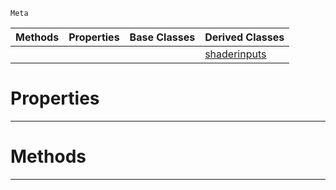  `Meta`

|Methods|Properties|Base Classes|Derived Classes|
|---|---|---|---|
| | | |[shaderinputs](https://github.com/zeroengineteam/ZeroDocs/code_reference/class_reference/shaderinputs.markdown)|


 #  Properties


---  
 #  Methods


---  
 

 